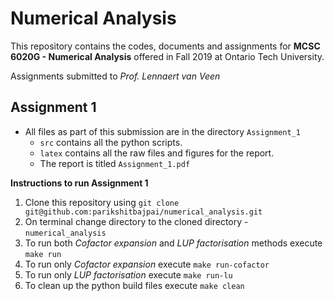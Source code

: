 # Numerical Analysis

This repository contains the codes, documents and assignments for **MCSC 6020G - Numerical Analysis** offered in Fall 2019 at Ontario Tech University.

Assignments submitted to _Prof. Lennaert van Veen_

## Assignment 1
*	All files as part of this submission are in the directory ```Assignment_1```
	*	```src``` contains all the python scripts.
	*	```latex``` contains all the raw files and figures for the report.
	*	The report is titled ```Assignment_1.pdf```

**Instructions to run Assignment 1**
1. Clone this repository using ```git clone git@github.com:parikshitbajpai/numerical_analysis.git```
2. On terminal change directory to the cloned directory - ```numerical_analysis```
3. To run both _Cofactor expansion_ and _LUP factorisation_ methods execute ```make run```
4. To run only _Cofactor expansion_ execute ```make run-cofactor```
5. To run only _LUP factorisation_ execute ```make run-lu```
6. To clean up the python build files execute ```make clean``` 
